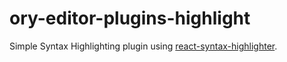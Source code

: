 # ory-editor-plugins-highlight
Simple Syntax Highlighting plugin using [react-syntax-highlighter](https://github.com/conorhastings/react-syntax-highlighter).
